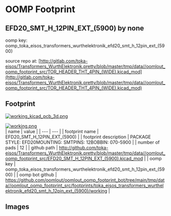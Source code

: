 # OOMP Footprint  
## EFD20_SMT_H_12PIN_EXT_(5900)  by none  
  
oomp key: oomp_toka_eisos_transformers_wurthelektronik_efd20_smt_h_12pin_ext_(5900)  
  
source repo at: [http://gitlab.com/toka-eisos/Transformers_WurthElektronik.pretty/blob/master/tmp/data//oomlout_oomp_footprint_src/TOR_HEADER_THT_4PIN_(WIDE).kicad_mod](http://gitlab.com/toka-eisos/Transformers_WurthElektronik.pretty/blob/master/tmp/data//oomlout_oomp_footprint_src/TOR_HEADER_THT_4PIN_(WIDE).kicad_mod)  
## Footprint  
  
[![working_kicad_pcb_3d.png](working_kicad_pcb_3d_600.png)](working_kicad_pcb_3d.png)  
  
[![working.png](working_600.png)](working.png)  
| name | value | 
| --- | --- | 
| footprint name | EFD20_SMT_H_12PIN_EXT_(5900) | 
| footprint description | PACKAGE STYLE: EFD20MOUNTING: SMTPINS: 12BOBBIN: 070-5900 | 
| number of pads | 12 | 
| github path | http://github.com/toka-eisos/Transformers_WurthElektronik.pretty/blob/master/tmp/data//oomlout_oomp_footprint_src/EFD20_SMT_H_12PIN_EXT_(5900).kicad_mod | 
| oomp key | oomp_toka_eisos_transformers_wurthelektronik_efd20_smt_h_12pin_ext_(5900) | 
| oomp bot github | https://github.com/oomlout/oomlout_oomp_footprint_bot/tree/main/tmp/data//oomlout_oomp_footprint_src/footprints/toka_eisos_transformers_wurthelektronik_efd20_smt_h_12pin_ext_(5900)/working | 
## Images  
